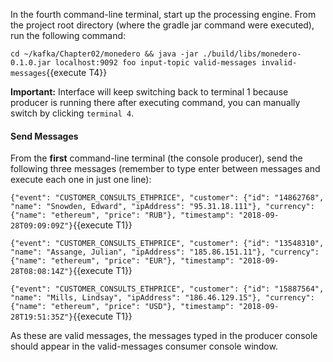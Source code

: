 In the fourth command-line terminal, start up the processing engine. From the project root directory (where the gradle jar command were executed), run the following command:

`cd ~/kafka/Chapter02/monedero && java -jar ./build/libs/monedero-0.1.0.jar localhost:9092 foo input-topic valid-messages invalid-messages`{{execute T4}} 

**Important:** Interface will keep switching back to terminal 1 because producer is running there after executing command, you can manually switch by clicking `terminal 4`.


#### Send Messages
From the **first** command-line terminal (the console producer), send the following three messages (remember to type enter between messages and execute each one in just one line):


`{"event": "CUSTOMER_CONSULTS_ETHPRICE", "customer": {"id": "14862768", "name": "Snowden, Edward", "ipAddress": "95.31.18.111"}, "currency": {"name": "ethereum", "price": "RUB"}, "timestamp": "2018-09-28T09:09:09Z"}`{{execute T1}} 

`{"event": "CUSTOMER_CONSULTS_ETHPRICE", "customer": {"id": "13548310", "name": "Assange, Julian", "ipAddress": "185.86.151.11"}, "currency": {"name": "ethereum", "price": "EUR"}, "timestamp": "2018-09-28T08:08:14Z"}`{{execute T1}} 

`{"event": "CUSTOMER_CONSULTS_ETHPRICE", "customer": {"id": "15887564", "name": "Mills, Lindsay", "ipAddress": "186.46.129.15"}, "currency": {"name": "ethereum", "price": "USD"}, "timestamp": "2018-09-28T19:51:35Z"}`{{execute T1}} 

As these are valid messages, the messages typed in the producer console should appear in the valid-messages consumer console window.